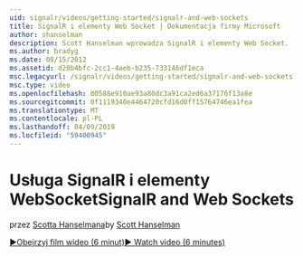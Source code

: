 ```yaml
---
uid: signalr/videos/getting-started/signalr-and-web-sockets
title: SignalR i elementy Web Socket | Dokumentacja firmy Microsoft
author: shanselman
description: Scott Hanselman wprowadza SignalR i elementy Web Socket.
ms.author: bradyg
ms.date: 08/15/2012
ms.assetid: d20b4bfc-2cc1-4aeb-b235-733146df1eca
msc.legacyurl: /signalr/videos/getting-started/signalr-and-web-sockets
msc.type: video
ms.openlocfilehash: 00588e910ae93a80dc3a91ca2ed6a37176f13a8e
ms.sourcegitcommit: 0f1119340e4464720cfd16d0ff15764746ea1fea
ms.translationtype: MT
ms.contentlocale: pl-PL
ms.lasthandoff: 04/09/2019
ms.locfileid: "59400945"
---
```

# <a name="signalr-and-web-sockets"></a><span data-ttu-id="700c7-103">Usługa SignalR i elementy WebSocket</span><span class="sxs-lookup"><span data-stu-id="700c7-103">SignalR and Web Sockets</span></span>

<span data-ttu-id="700c7-104">przez [Scotta Hanselmana](https://github.com/shanselman)</span><span class="sxs-lookup"><span data-stu-id="700c7-104">by [Scott Hanselman](https://github.com/shanselman)</span></span>

[<span data-ttu-id="700c7-105">&#9654;Obejrzyj film wideo (6 minut)</span><span class="sxs-lookup"><span data-stu-id="700c7-105">&#9654; Watch video (6 minutes)</span></span>](https://channel9.msdn.com/Blogs/ASP-NET-Site-Videos/signalr-and-web-sockets)
